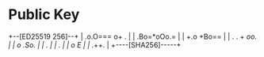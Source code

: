 # Public Key

+--[ED25519 256]--+
|  .o.O=== o+ .   |
|   .Bo=*oOo.=    |
|   +.o +Bo==     |
|  . . + *oo.     |
|     o .So.      |
|      .          |
|       .         |
|      o E        |
|      .*++.      |
+----[SHA256]-----+
